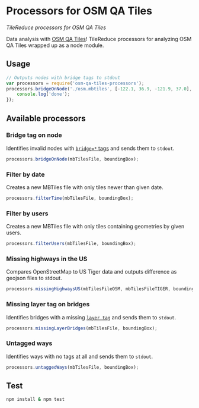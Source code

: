 # Processors for OSM QA Tiles

*TileReduce processors for OSM QA Tiles*

Data analysis with [OSM QA Tiles](http://osmlab.github.io/osm-qa-tiles/)! TileReduce processors for analyzing OSM QA Tiles wrapped up as a node module.

## Usage

```javascript
// Outputs nodes with bridge tags to stdout
var processors = require('osm-qa-tiles-processors');
processors.bridgeOnNode('./osm.mbtiles', [-122.1, 36.9, -121.9, 37.0], function() {
    console.log('done');
});
```

## Available processors

### Bridge tag on node 

Identifies invalid nodes with [`bridge=*` tags](http://wiki.openstreetmap.org/wiki/Key:bridge) and sends them to `stdout`.

```javascript
processors.bridgeOnNode(mbTilesFile, boundingBox);
```

### Filter by date

Creates a new MBTiles file with only tiles newer than given date.

```javascript
processors.filterTime(mbTilesFile, boundingBox);
```

### Filter by users

Creates a new MBTiles file with only tiles containing geometries by given users.

```javascript
processors.filterUsers(mbTilesFile, boundingBox);
```

### Missing highways in the US

Compares OpenStreetMap to US Tiger data and outputs difference as geojson files to stdout.

```javascript
processors.missingHighwaysUS(mbTilesFileOSM, mbTilesFileTIGER, boundingBox);
```

### Missing layer tag on bridges

Identifies bridges with a missing [`layer tag`](http://wiki.openstreetmap.org/wiki/Key:layer) and sends them to `stdout`.

```javascript
processors.missingLayerBridges(mbTilesFile, boundingBox);
```

### Untagged ways

Identifies ways with no tags at all and sends them to `stdout`.

```javascript
processors.untaggedWays(mbTilesFile, boundingBox);
```

## Test

```sh
npm install & npm test
```
